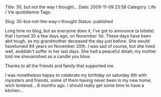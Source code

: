 Title: 30, but not the way I thought...
Date: 2009-11-09 23:58
Category: Life / Vie quotidienne
Tags: <?xml version="1.0" encoding="utf-8"?>

Slug: 30-but-not-the-way-i-thought
Status: published

Long time no blog, but as everyone does it, I've got to announce (a bitlate) that I turned 30 a few days ago, on November 1st. These days have been abit tough, as my grandmother deceased the day just before. She would haveturned 94 years on November 20th. I was sad of course, but she lived well, anddidn't suffer in her last days. She had a peaceful detah; my mother told me shevanished as a candle you blow.

Thanks to all the friends and family that supported me.

I was nonetheless happy to celebrate my birthday on saturday 8th with mysisters and friends, some of them having never been in my new home, wich Ientered... 8 months ago. I should really get some time to have a kitchen...
